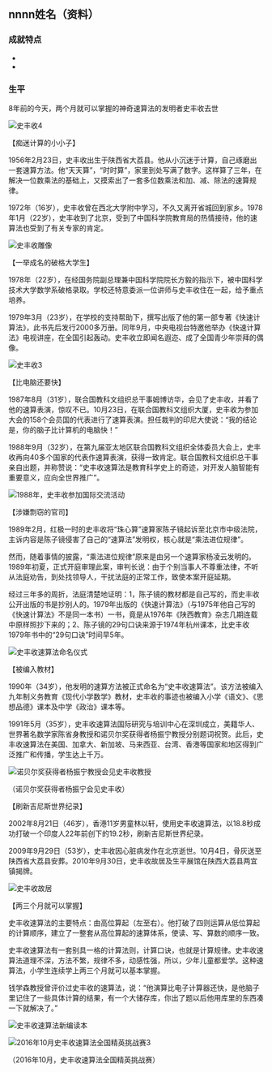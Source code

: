 ## nnnn姓名（资料）

### 成就特点

- ​
- ​


### 生平

8年前的今天，两个月就可以掌握的神奇速算法的发明者史丰收去世

![史丰收4](史丰收4.jpg)

【痴迷计算的小小子】

1956年2月23日，史丰收出生于陕西省大荔县。他从小沉迷于计算，自己琢磨出一套速算方法。他“天天算”，“时时算”，家里到处写满了数字。这样算了三年，在解决一位数乘法的基础上，又摸索出了一套多位数乘法和加、减、除法的速算规律。

1972年（16岁），史丰收曾在西北大学附中学习，不久又离开省城回到家乡。1978年1月（22岁），史丰收到了北京，受到了中国科学院教育局的热情接待，他的速算法也受到了有关专家的肯定。

![史丰收雕像](史丰收雕像.jpg)

【一举成名的破格大学生】

1978年（22岁），在经国务院副总理兼中国科学院院长方毅的指示下，被中国科学技术大学数学系破格录取。学校还特意委派一位讲师与史丰收住在一起，给予重点培养。

1979年3月（23岁），在学校的支持帮助下，撰写出版了他的第一部专著《快速计算法》，此书先后发行2000多万册。同年9月，中央电视台特邀他举办《快速计算法》电视讲座，在全国引起轰动。史丰收立即闻名遐迩、成了全国青少年崇拜的偶像。

![史丰收3](史丰收3.jpg)

【比电脑还要快】

1987年8月（31岁），联合国教科文组织总干事姆博访华，会见了史丰收，并看了他的速算表演，惊叹不已。10月23日，在联合国教科文组织大厦，史丰收为参加大会的158个会员国的代表进行了速算表演。担任裁判的印尼大使说：“我的结论是，你的脑子比计算机的电脑快！”

1988年9月（32岁），在第九届亚太地区联合国教科文组织全体委员大会上，史丰收再向40多个国家的代表作速算表演，获得一致肯定。联合国教科文组织总干事亲自出题，并称赞说：“史丰收速算法是教育科学史上的奇迹，对开发人脑智能有重要意义，应向全世界推广”。

![1988年，史丰收参加国际交流活动](1988年，史丰收参加国际交流活动.jpg)

【涉嫌剽窃的官司】

1989年2月，红极一时的史丰收将“珠心算”速算家陈子镜起诉至北京市中级法院，主诉内容是陈子镜侵害了自己的“速算法”发明权，核心就是“乘法进位规律”。

然而，随着事情的披露，“乘法进位规律”原来是由另一个速算家杨凌云发明的。1989年初夏，正式开庭审理此案，审判长说：由于个别当事人不尊重法律，不听从法庭劝告，到处找领导人，干扰法庭的正常工作，致使本案开庭延期。

经过三年多的周折，法庭清楚地证明：1，陈子镜的教材都是自己写的，而史丰收公开出版的书是抄别人的。1979年出版的《快速计算法》（与1975年他自己写的《快速计算法》不是同一本书）一书，竟是从1976年《陕西教育》杂志几期连载中原样照抄下来的；2、陈子镜的29句口诀来源于1974年杭州课本，比史丰收1979年书中的“29句口诀”时间早5年。

![史丰收速算法命名仪式](史丰收速算法命名仪式.jpg)

【被编入教材】

1990年（34岁），他发明的速算方法被正式命名为“史丰收速算法”。该方法被编入九年制义务教育《现代小学数学》教材，史丰收的事迹也被编入小学《语文》、《思想品德》课本及中学《政治》课本等。

1991年5月（35岁），史丰收速算法国际研究与培训中心在深圳成立，美籍华人、世界著名数学家陈省身教授和诺贝尔奖获得者杨振宁教授分别题词祝贺。此后，史丰收速算法在美国、加拿大、新加坡、马来西亚、台湾、香港等国家和地区得到广泛推广和传播，学生达上千万。

![诺贝尔奖获得者杨振宁教授会见史丰收教授](诺贝尔奖获得者杨振宁教授会见史丰收教授.jpg)

（诺贝尔奖获得者杨振宁会见史丰收）

【刷新吉尼斯世界纪录】

2002年8月21日（46岁），香港11岁男童林以轩，使用史丰收速算法，以18.8秒成功打破一个印度人22年前创下的19.2秒，刷新吉尼斯世界纪录。

2009年9月29日（53岁），史丰收因心脏病发作在北京逝世。10月4日，骨灰送至陕西省大荔县安葬。2010年9月30日，史丰收故居及生平展馆在陕西大荔县两宜镇揭牌。

![史丰收故居](史丰收故居.jpg)



【两三个月就可以掌握】

史丰收速算法的主要特点：由高位算起（左至右）。他打破了四则运算从低位算起的计算顺序，建立了一整套从高位算起的速算体系，使读、写、算数的顺序一致。

史丰收速算法有一套别具一格的计算法则，计算口诀，也就是计算规律。史丰收速算法道理不深，方法不繁，规律不多，动感性强，所以，少年儿童都爱学。这种速算法，小学生连续学上两三个月就可以基本掌握。

钱学森教授曾评价过史丰收的速算法，说：“他演算比电子计算器还快，是他脑子里记住了一些具体计算的结果，有一个大储存库，你出了题以后他用库里的东西凑一下就解决了。”

![史丰收速算法新编读本](史丰收速算法新编读本.jpg)

![2016年10月史丰收速算法全国精英挑战赛3](2016年10月史丰收速算法全国精英挑战赛3.jpg)

（2016年10月，史丰收速算法全国精英挑战赛）

